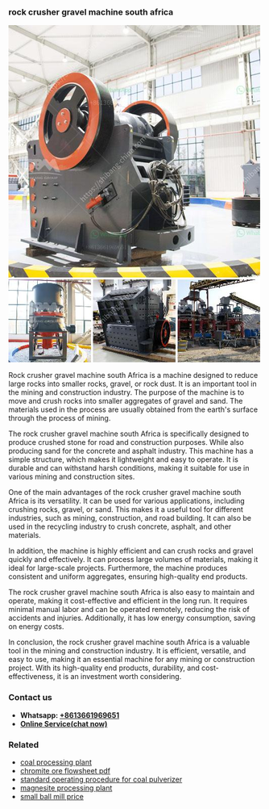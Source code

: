 <h3>rock crusher gravel machine south africa</h3><img src='1706754094.jpg' alt=''><p>Rock crusher gravel machine south Africa is a machine designed to reduce large rocks into smaller rocks, gravel, or rock dust. It is an important tool in the mining and construction industry. The purpose of the machine is to move and crush rocks into smaller aggregates of gravel and sand. The materials used in the process are usually obtained from the earth's surface through the process of mining.</p><p>The rock crusher gravel machine south Africa is specifically designed to produce crushed stone for road and construction purposes. While also producing sand for the concrete and asphalt industry. This machine has a simple structure, which makes it lightweight and easy to operate. It is durable and can withstand harsh conditions, making it suitable for use in various mining and construction sites.</p><p>One of the main advantages of the rock crusher gravel machine south Africa is its versatility. It can be used for various applications, including crushing rocks, gravel, or sand. This makes it a useful tool for different industries, such as mining, construction, and road building. It can also be used in the recycling industry to crush concrete, asphalt, and other materials.</p><p>In addition, the machine is highly efficient and can crush rocks and gravel quickly and effectively. It can process large volumes of materials, making it ideal for large-scale projects. Furthermore, the machine produces consistent and uniform aggregates, ensuring high-quality end products.</p><p>The rock crusher gravel machine south Africa is also easy to maintain and operate, making it cost-effective and efficient in the long run. It requires minimal manual labor and can be operated remotely, reducing the risk of accidents and injuries. Additionally, it has low energy consumption, saving on energy costs.</p><p>In conclusion, the rock crusher gravel machine south Africa is a valuable tool in the mining and construction industry. It is efficient, versatile, and easy to use, making it an essential machine for any mining or construction project. With its high-quality end products, durability, and cost-effectiveness, it is an investment worth considering.</p><h3>Contact us</h3><ul><li><strong>Whatsapp:&nbsp;<a href="https://wa.me/8613661969651">+8613661969651</a></strong></li><li><a href="https://swt.shibang-china.com/?git&amp;zhl&amp;rock crusher gravel machine south africa"><strong>Online Service(chat now)</strong></a></li></ul><h3>Related</h3><ul><li><a href='coal processing plant.md'>coal processing plant</a></li><li><a href='chromite ore flowsheet pdf.md'>chromite ore flowsheet pdf</a></li><li><a href='standard operating procedure for coal pulverizer.md'>standard operating procedure for coal pulverizer</a></li><li><a href='magnesite processing plant.md'>magnesite processing plant</a></li><li><a href='small ball mill price.md'>small ball mill price</a></li></ul>